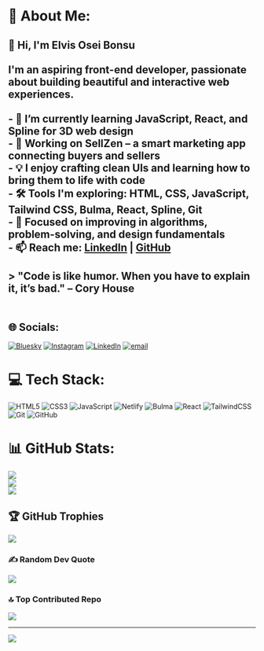 # 💫 About Me:
## 👋 Hi, I'm Elvis Osei Bonsu<br><br>I'm an aspiring front-end developer, passionate about building beautiful and interactive web experiences.<br><br>- 🌱 I’m currently learning **JavaScript**, **React**, and **Spline** for 3D web design  <br>- 🔭 Working on **SellZen** – a smart marketing app connecting buyers and sellers  <br>- 💡 I enjoy crafting clean UIs and learning how to bring them to life with code  <br>- 🛠️ Tools I'm exploring: **HTML**, **CSS**, **JavaScript**, **Tailwind CSS**, **Bulma**, **React**, **Spline**, **Git**  <br>- 🚀 Focused on improving in **algorithms**, **problem-solving**, and **design fundamentals**  <br>- 📫 Reach me: [LinkedIn](https://www.linkedin.com/in/elvisosei) | [GitHub](https://github.com/retrosmilyy)<br><br>> "Code is like humor. When you have to explain it, it’s bad." – Cory House<br><br>


## 🌐 Socials:
[![Bluesky](https://img.shields.io/badge/bluesky-0285FF?style=for-the-badge&logo=bluesky&logoColor=%23FFFFFF)](https://bsky.app/profile/elvis232.bsky.social) [![Instagram](https://img.shields.io/badge/Instagram-%23E4405F.svg?logo=Instagram&logoColor=white)](https://instagram.com/_r3vrs_) [![LinkedIn](https://img.shields.io/badge/LinkedIn-%230077B5.svg?logo=linkedin&logoColor=white)](https://linkedin.com/in/elvisosei) [![email](https://img.shields.io/badge/Email-D14836?logo=gmail&logoColor=white)](mailto:oseie0510@gmail.com) 

# 💻 Tech Stack:
![HTML5](https://img.shields.io/badge/html5-%23E34F26.svg?style=for-the-badge&logo=html5&logoColor=white) ![CSS3](https://img.shields.io/badge/css3-%231572B6.svg?style=for-the-badge&logo=css3&logoColor=white) ![JavaScript](https://img.shields.io/badge/javascript-%23323330.svg?style=for-the-badge&logo=javascript&logoColor=%23F7DF1E) ![Netlify](https://img.shields.io/badge/netlify-%23000000.svg?style=for-the-badge&logo=netlify&logoColor=#00C7B7) ![Bulma](https://img.shields.io/badge/bulma-00D0B1?style=for-the-badge&logo=bulma&logoColor=white) ![React](https://img.shields.io/badge/react-%2320232a.svg?style=for-the-badge&logo=react&logoColor=%2361DAFB) ![TailwindCSS](https://img.shields.io/badge/tailwindcss-%2338B2AC.svg?style=for-the-badge&logo=tailwind-css&logoColor=white) ![Git](https://img.shields.io/badge/git-%23F05033.svg?style=for-the-badge&logo=git&logoColor=white) ![GitHub](https://img.shields.io/badge/github-%23121011.svg?style=for-the-badge&logo=github&logoColor=white)
# 📊 GitHub Stats:
![](https://github-readme-stats.vercel.app/api?username=retrosmilyy&theme=dark&hide_border=false&include_all_commits=false&count_private=false)<br/>
![](https://nirzak-streak-stats.vercel.app/?user=retrosmilyy&theme=dark&hide_border=false)<br/>
![](https://github-readme-stats.vercel.app/api/top-langs/?username=retrosmilyy&theme=dark&hide_border=false&include_all_commits=false&count_private=false&layout=compact)

## 🏆 GitHub Trophies
![](https://github-profile-trophy.vercel.app/?username=retrosmilyy&theme=radical&no-frame=false&no-bg=true&margin-w=4)

### ✍️ Random Dev Quote
![](https://quotes-github-readme.vercel.app/api?type=horizontal&theme=radical)

### 🔝 Top Contributed Repo
![](https://github-contributor-stats.vercel.app/api?username=retrosmilyy&limit=5&theme=dark&combine_all_yearly_contributions=true)

---
[![](https://visitcount.itsvg.in/api?id=retrosmilyy&icon=0&color=0)](https://visitcount.itsvg.in)

<!-- Proudly created with GPRM ( https://gprm.itsvg.in ) -->
